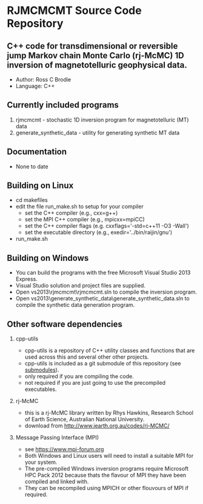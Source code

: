 # RJMCMCMT Source Code Repository

## C++ code for transdimensional or reversible jump Markov chain Monte Carlo (rj-McMC) 1D inversion of magnetotelluric geophysical data.

- Author:	Ross C Brodie
- Language:	C++

## Currently included programs
1. rjmcmcmt - stochastic 1D inversion program for magnetotelluric (MT) data
2. generate_synthetic_data - utility for generating synthetic MT data

## Documentation
- None to date

## Building on Linux
- cd makefiles
- edit the file run_make.sh to setup for your compiler
	- set the C++ compiler (e.g., cxx=g++)
	- set the MPI C++ compiler (e.g., mpicxx=mpiCC)
	- set the C++ compiler flags (e.g. cxxflags='-std=c++11 -O3 -Wall')
	- set the executable directory (e.g., exedir='../bin/raijin/gnu')
- run_make.sh

## Building on Windows
- You can build the programs with the free Microsoft Visual Studio 2013 Express.
- Visual Studio solution and project files are supplied.
- Open vs2013\rjmcmcmt\rjmcmcmt.sln to compile the inversion program.
- Open vs2013\generate_synthetic_data\generate_synthetic_data.sln to compile the synthetic data generation program.

## Other software dependencies
1. cpp-utils
	- cpp-utils is a repository of C++ utility classes and functions that are used across this and several other other projects.
	- cpp-utils is included as a git submodule of this repository (see [submodules](submodules/README.md)).
	- only required if you are compiling the code.
	- not required if you are just going to use the precompiled executables.

2. rj-McMC
	- this is a rj-McMC library written by Rhys Hawkins, Research School of Earth Science, Australian National University.
	- download from http://www.iearth.org.au/codes/rj-MCMC/

3. Message Passing Interface (MPI)
	- see https://www.mpi-forum.org
	- Both Windows and Linux users will need to install a suitable MPI for your system.
	- The pre-compiled Windows inversion programs require Microsoft HPC Pack 2012 because thats the flavour of MPI they have been compiled and linked with.
	- They can be recompiled using MPICH or other flouvours of MPI if required.

